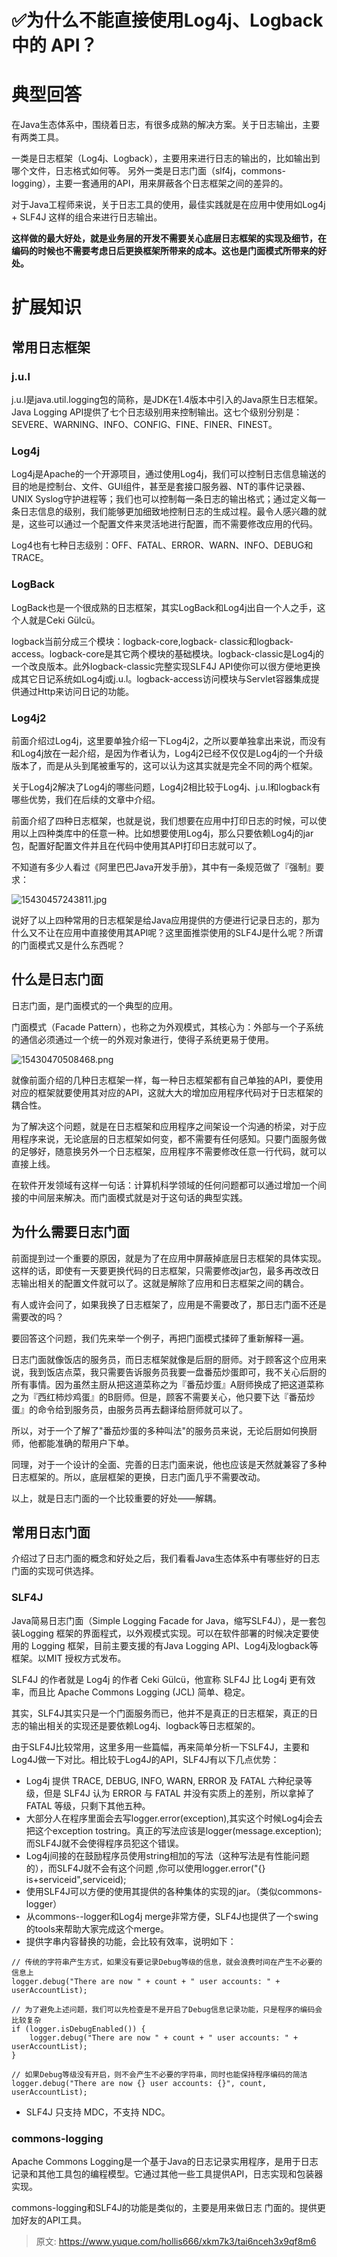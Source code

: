 # ✅为什么不能直接使用Log4j、Logback中的 API？

# 典型回答


在Java生态体系中，围绕着日志，有很多成熟的解决方案。关于日志输出，主要有两类工具。



一类是日志框架（Log4j、Logback），主要用来进行日志的输出的，比如输出到哪个文件，日志格式如何等。 另外一类是日志门面（slf4j，commons-logging），主要一套通用的API，用来屏蔽各个日志框架之间的差异的。



对于Java工程师来说，关于日志工具的使用，最佳实践就是在应用中使用如Log4j + SLF4J 这样的组合来进行日志输出。



**这样做的最大好处，就是业务层的开发不需要关心底层日志框架的实现及细节，在编码的时候也不需要考虑日后更换框架所带来的成本。这也是门面模式所带来的好处。**



# 扩展知识
## 常用日志框架


### j.u.l


j.u.l是java.util.logging包的简称，是JDK在1.4版本中引入的Java原生日志框架。Java Logging API提供了七个日志级别用来控制输出。这七个级别分别是：SEVERE、WARNING、INFO、CONFIG、FINE、FINER、FINEST。



### Log4j




Log4j是Apache的一个开源项目，通过使用Log4j，我们可以控制日志信息输送的目的地是控制台、文件、GUI组件，甚至是套接口服务器、NT的事件记录器、UNIX Syslog守护进程等；我们也可以控制每一条日志的输出格式；通过定义每一条日志信息的级别，我们能够更加细致地控制日志的生成过程。最令人感兴趣的就是，这些可以通过一个配置文件来灵活地进行配置，而不需要修改应用的代码。



Log4也有七种日志级别：OFF、FATAL、ERROR、WARN、INFO、DEBUG和TRACE。



### LogBack


LogBack也是一个很成熟的日志框架，其实LogBack和Log4j出自一个人之手，这个人就是Ceki Gülcü。



logback当前分成三个模块：logback-core,logback- classic和logback-access。logback-core是其它两个模块的基础模块。logback-classic是Log4j的一个改良版本。此外logback-classic完整实现SLF4J API使你可以很方便地更换成其它日记系统如Log4j或j.u.l。logback-access访问模块与Servlet容器集成提供通过Http来访问日记的功能。



### Log4j2 


前面介绍过Log4j，这里要单独介绍一下Log4j2，之所以要单独拿出来说，而没有和Log4j放在一起介绍，是因为作者认为，Log4j2已经不仅仅是Log4j的一个升级版本了，而是从头到尾被重写的，这可以认为这其实就是完全不同的两个框架。



关于Log4j2解决了Log4j的哪些问题，Log4j2相比较于Log4j、j.u.l和logback有哪些优势，我们在后续的文章中介绍。



前面介绍了四种日志框架，也就是说，我们想要在应用中打印日志的时候，可以使用以上四种类库中的任意一种。比如想要使用Log4j，那么只要依赖Log4j的jar包，配置好配置文件并且在代码中使用其API打印日志就可以了。



不知道有多少人看过《阿里巴巴Java开发手册》，其中有一条规范做了『强制』要求：



![15430457243811.jpg](./img/-X1V_4vd5pxVF7_m/1726910946331-23d16c90-69d1-45dc-abb7-cca10f47b0f0-687558.jpeg)



说好了以上四种常用的日志框架是给Java应用提供的方便进行记录日志的，那为什么又不让在应用中直接使用其API呢？这里面推崇使用的SLF4J是什么呢？所谓的门面模式又是什么东西呢？



## 什么是日志门面


日志门面，是门面模式的一个典型的应用。



门面模式（Facade Pattern），也称之为外观模式，其核心为：外部与一个子系统的通信必须通过一个统一的外观对象进行，使得子系统更易于使用。



![15430470508468.png](./img/-X1V_4vd5pxVF7_m/1726910946294-ad4882a8-5f45-479e-9660-5c4f1d34acf6-420426.png)



就像前面介绍的几种日志框架一样，每一种日志框架都有自己单独的API，要使用对应的框架就要使用其对应的API，这就大大的增加应用程序代码对于日志框架的耦合性。



为了解决这个问题，就是在日志框架和应用程序之间架设一个沟通的桥梁，对于应用程序来说，无论底层的日志框架如何变，都不需要有任何感知。只要门面服务做的足够好，随意换另外一个日志框架，应用程序不需要修改任意一行代码，就可以直接上线。



在软件开发领域有这样一句话：计算机科学领域的任何问题都可以通过增加一个间接的中间层来解决。而门面模式就是对于这句话的典型实践。



## 为什么需要日志门面


前面提到过一个重要的原因，就是为了在应用中屏蔽掉底层日志框架的具体实现。这样的话，即使有一天要更换代码的日志框架，只需要修改jar包，最多再改改日志输出相关的配置文件就可以了。这就是解除了应用和日志框架之间的耦合。



有人或许会问了，如果我换了日志框架了，应用是不需要改了，那日志门面不还是需要改的吗？



要回答这个问题，我们先来举一个例子，再把门面模式揉碎了重新解释一遍。



日志门面就像饭店的服务员，而日志框架就像是后厨的厨师。对于顾客这个应用来说，我到饭店点菜，我只需要告诉服务员我要一盘番茄炒蛋即可，我不关心后厨的所有事情。因为虽然主厨从把这道菜称之为『番茄炒蛋』A厨师换成了把这道菜称之为『西红柿炒鸡蛋』的B厨师。但是，顾客不需要关心，他只要下达『番茄炒蛋』的命令给到服务员，由服务员再去翻译给厨师就可以了。



所以，对于一个了解了"番茄炒蛋的多种叫法"的服务员来说，无论后厨如何换厨师，他都能准确的帮用户下单。



同理，对于一个设计的全面、完善的日志门面来说，他也应该是天然就兼容了多种日志框架的。所以，底层框架的更换，日志门面几乎不需要改动。



以上，就是日志门面的一个比较重要的好处——解耦。



## 常用日志门面


介绍过了日志门面的概念和好处之后，我们看看Java生态体系中有哪些好的日志门面的实现可供选择。



### SLF4J


Java简易日志门面（Simple Logging Facade for Java，缩写SLF4J），是一套包装Logging 框架的界面程式，以外观模式实现。可以在软件部署的时候决定要使用的 Logging 框架，目前主要支援的有Java Logging API、Log4j及logback等框架。以MIT 授权方式发布。



SLF4J 的作者就是 Log4j 的作者 Ceki Gülcü，他宣称 SLF4J 比 Log4j 更有效率，而且比 Apache Commons Logging (JCL) 简单、稳定。



其实，SLF4J其实只是一个门面服务而已，他并不是真正的日志框架，真正的日志的输出相关的实现还是要依赖Log4j、logback等日志框架的。



由于SLF4J比较常用，这里多用一些篇幅，再来简单分析一下SLF4J，主要和Log4J做一下对比。相比较于Log4J的API，SLF4J有以下几点优势：



+  Log4j 提供 TRACE, DEBUG, INFO, WARN, ERROR 及 FATAL 六种纪录等级，但是 SLF4J 认为 ERROR 与 FATAL 并没有实质上的差别，所以拿掉了 FATAL 等级，只剩下其他五种。 
+  大部分人在程序里面会去写logger.error(exception),其实这个时候Log4j会去把这个exception tostring。真正的写法应该是logger(message.exception);而SLF4J就不会使得程序员犯这个错误。 
+  Log4j间接的在鼓励程序员使用string相加的写法（这种写法是有性能问题的），而SLF4J就不会有这个问题 ,你可以使用logger.error("{} is+serviceid",serviceid); 
+  使用SLF4J可以方便的使用其提供的各种集体的实现的jar。（类似commons-logger） 
+  从commons--logger和Log4j merge非常方便，SLF4J也提供了一个swing的tools来帮助大家完成这个merge。 
+  提供字串内容替换的功能，会比较有效率，说明如下： 

```plain
// 传统的字符串产生方式，如果没有要记录Debug等级的信息，就会浪费时间在产生不必要的信息上
logger.debug("There are now " + count + " user accounts: " + userAccountList);

// 为了避免上述问题，我们可以先检查是不是开启了Debug信息记录功能，只是程序的编码会比较复杂
if (logger.isDebugEnabled()) {
    logger.debug("There are now " + count + " user accounts: " + userAccountList);
}

// 如果Debug等级没有开启，则不会产生不必要的字符串，同时也能保持程序编码的简洁
logger.debug("There are now {} user accounts: {}", count, userAccountList);
```

 

+  SLF4J 只支持 MDC，不支持 NDC。 



### commons-logging




Apache Commons Logging是一个基于Java的日志记录实用程序，是用于日志记录和其他工具包的编程模型。它通过其他一些工具提供API，日志实现和包装器实现。



commons-logging和SLF4J的功能是类似的，主要是用来做日志 门面的。提供更加好友的API工具。



> 原文: <https://www.yuque.com/hollis666/xkm7k3/tai6nceh3x9qf8m6>